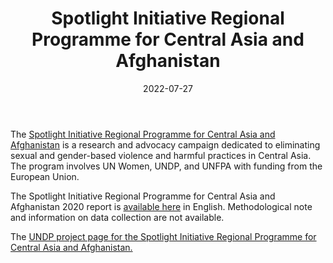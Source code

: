 ﻿---
title: "Spotlight Initiative Regional Programme for Central Asia and Afghanistan"
linkTitle: "Spotlight Initiative Regional Programme for Central Asia and Afghanistan"
contributor: ["Aizada Arystanbek"]
date: 2022-07-27
countries: ["Kazakhstan"]
category: ["INGO"]
tags: ["development", "central asian initiative", "gender based violence"]
date_start: [2017]
date_end: []
data_type: ["overview", "qualitative", "quantitative", "report"] 
language: ["English", "Spanish", "French"]
description: 
  Research and advocacy campaign dedicated to eliminating sexual and gender-based violence and harmful practices in Central Asia.
---
The [Spotlight Initiative Regional Programme for Central Asia and Afghanistan](https://www.spotlightinitiative.org/central-asia) is a research and advocacy campaign dedicated to eliminating sexual and gender-based violence and harmful practices in Central Asia. The program involves UN Women, UNDP, and UNFPA with funding from the European Union. 

The Spotlight Initiative Regional Programme for Central Asia and Afghanistan 2020 report is [available here](https://www.spotlightinitiative.org/publications/spotlight-initiative-central-asia-and-afghanistan-programme-report-2020) in English. Methodological note and information on data collection are not available.

The [UNDP project page for the Spotlight Initiative Regional Programme for Central Asia and Afghanistan.](https://www.undp.org/kazakhstan/projects/spotlight-initiative-regional-programme-central-asia-and-afghanistan)
